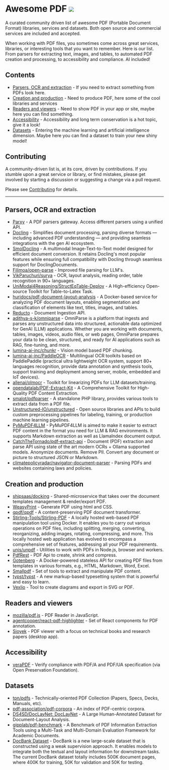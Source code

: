 # Awesome PDF [![](https://awesome.re/badge.svg)](https://awesome.re)

A curated community driven list of awesome PDF (Portable Document Format) libraries, services and datasets. Both open source and commercial services are included and accepted.

When working with PDF files, you sometimes come across great services, libraries, or interesting tools that you want to remember. Here is our list.
From parsers for extracting text, images, and tables, to automated PDF creation and processing, to accessibility and compliance. AI included!



## Contents

- [Parsers, OCR and extraction](#parsers-ocr-and-extraction) - If you need to extract something from PDFs look here.
- [Creation and production](#creation-and-production) - Need to produce PDF, here some of the cool libraries and services
- [Readers and viewers](#readers-and-viewers) - Need to show PDF in your app or site, maybe here you can find something.
- [Accessibility](#accessibility) - Accessibility and long term conservation is a hot topic, give it a look!
- [Datasets](#datasets) - Entering the machine learning and artificial intelligence dimension. Maybe here you can find a dataset to train your new shiny model!

## Contributing

A community-driven list is, at its core, driven by contributions. If you stumble upon a great service or library, or find mistakes, please get involved by starting a discussion or suggesting a change via a pull request.

Please see [Contributing](./.github/CONTRIBUTING.md) for details.


---

## Parsers, OCR and extraction

- [Parxy](https://github.com/OneOffTech/parxy) - A PDF parsers gateway. Access different parsers using a unified API.
- [Docling](https://github.com/docling-project/docling/) - Simplifies document processing, parsing diverse formats — including advanced PDF understanding — and providing seamless integrations with the gen AI ecosystem.
- [SmolDocling](https://huggingface.co/spaces/ds4sd/SmolDocling-256M-Demo) - A multimodal Image-Text-to-Text model designed for efficient document conversion. It retains Docling's most popular features while ensuring full compatibility with Docling through seamless support for DoclingDocuments.
- [Filimoa/open-parse](https://github.com/Filimoa/open-parse/) - Improved file parsing for LLM's.
- [VikParuchuri/surya](https://github.com/VikParuchuri/surya) - OCR, layout analysis, reading order, table recognition in 90+ languages.
- [UniModal4Reasoning/StructEqTable-Deploy](https://github.com/UniModal4Reasoning/StructEqTable-Deploy) - A High-efficiency Open-source Toolkit for Table-to-Latex Task.
- [huridocs/pdf-document-layout-analysis](https://github.com/huridocs/pdf-document-layout-analysis) - A Docker-based service for analyzing PDF document layouts, enabling segmentation and classification of elements like text, titles, images, and tables.
- [Reducto](https://reducto.ai/) - Document Ingestion API.
- [adithya-s-k/omniparse](https://github.com/adithya-s-k/omniparse) - OmniParse is a platform that ingests and parses any unstructured data into structured, actionable data optimized for GenAI (LLM) applications. Whether you are working with documents, tables, images, videos, audio files, or web pages, OmniParse prepares your data to be clean, structured, and ready for AI applications such as RAG, fine-tuning, and more.
- [lumina-ai-inc/chunkr](https://github.com/lumina-ai-inc/chunkr) - Vision model based PDF chunking.
- [lumina-ai-inc/PaddleOCR](https://github.com/lumina-ai-inc/PaddleOCR) - Multilingual OCR toolkits based on PaddlePaddle (practical ultra lightweight OCR system, support 80+ languages recognition, provide data annotation and synthesis tools, support training and deployment among server, mobile, embedded and IoT devices).
- [allenai/olmocr](https://github.com/allenai/olmocr) - Toolkit for linearizing PDFs for LLM datasets/training.
- [opendatalab/PDF-Extract-Kit](https://github.com/opendatalab/PDF-Extract-Kit) - A Comprehensive Toolkit for High-Quality PDF Content Extraction.
- [smalot/pdfparser](https://github.com/smalot/pdfparser) - A standalone PHP library, provides various tools to extract data from a PDF file.
- [Unstructured-IO/unstructured](https://github.com/Unstructured-IO/unstructured) - Open source libraries and APIs to build custom preprocessing pipelines for labeling, training, or production machine learning pipelines.
- [PyMuPDF4LLM](https://pymupdf.readthedocs.io/en/latest/pymupdf4llm/) - PyMuPDF4LLM is aimed to make it easier to extract PDF content in the format you need for LLM & RAG environments. It supports Markdown extraction as well as LlamaIndex document output.
- [CatchTheTornado/pdf-extract-api](https://github.com/CatchTheTornado/pdf-extract-api) - Document (PDF) extraction and parse API using state of the art modern OCRs + Ollama supported models. Anonymize documents. Remove PII. Convert any document or picture to structured JSON or Markdown.
- [climatepolicyradar/navigator-document-parser](https://github.com/climatepolicyradar/navigator-document-parser) - Parsing PDFs and websites containing laws and policies.


## Creation and production

- [shipsaas/docking](https://github.com/shipsaas/docking) - Shared-microservice that takes over the document templates management & render/export PDF.
- [WeasyPrint](https://weasyprint.org/) - Generate PDF using html and CSS.
- [qpdf/qpdf](https://github.com/qpdf/qpdf) - A content-preserving PDF document transformer.
- [Stirling-Tools/Stirling-PDF](https://github.com/Stirling-Tools/Stirling-PDF) - A locally hosted web-based PDF manipulation tool using Docker. It enables you to carry out various operations on PDF files, including splitting, merging, converting, reorganizing, adding images, rotating, compressing, and more. This locally hosted web application has evolved to encompass a comprehensive set of features, addressing all your PDF requirements.
- [unjs/unpdf](https://github.com/unjs/unpdf) - Utilities to work with PDFs in Node.js, browser and workers.
- [PdfRest](https://pdfrest.com/) - PDF Api to create, shrink and compress.
- [Gotenberg](https://gotenberg.dev/) - A Docker-powered stateless API for creating PDF files from templates in various formats, e.g., HTML, Markdown, Word, Excel.
- [Smallpdf](https://smallpdf.com/) - Set of tools to extract and manipulate PDF content.
- [typst/typst](https://github.com/typst/typst) - A new markup-based typesetting system that is powerful and easy to learn.
- [Vexlio](https://vexlio.com/) - Tool to create diagrams and export in SVG or PDF.

## Readers and viewers

- [mozilla/pdf.js](https://github.com/mozilla/pdf.js) - PDF Reader in JavaScript.
- [agentcooper/react-pdf-highlighter](https://github.com/agentcooper/react-pdf-highlighter) - Set of React components for PDF annotation.
- [Sioyek](https://sioyek.info/) - PDF viewer with a focus on technical books and research papers (desktop app).


## Accessibility

- [veraPDF](https://openpreservation.org/tools/verapdf/) - Verify compliance with PDF/A and PDF/UA specification (via Open Preservation Foundation).


## Datasets

- [tpn/pdfs](https://github.com/tpn/pdfs) - Technically-oriented PDF Collection (Papers, Specs, Decks, Manuals, etc).
- [pdf-association/pdf-corpora](https://github.com/pdf-association/pdf-corpora) - An index of PDF-centric corpora.
- [DS4SD/DocLayNet: DocLayNet](https://github.com/DS4SD/DocLayNet) - A Large Human-Annotated Dataset for Document-Layout Analysis.
- [gipplab/pdf-benchmark](https://github.com/gipplab/pdf-benchmark) - A Benchmark of PDF Information Extraction Tools using a Multi-Task and Multi-Domain Evaluation Framework for Academic Documents.
- [DocBank Dataset](https://github.com/doc-analysis/DocBank) - DocBank is a new large-scale dataset that is constructed using a weak supervision approach. It enables models to integrate both the textual and layout information for downstream tasks. The current DocBank dataset totally includes 500K document pages, where 400K for training, 50K for validation and 50K for testing.

